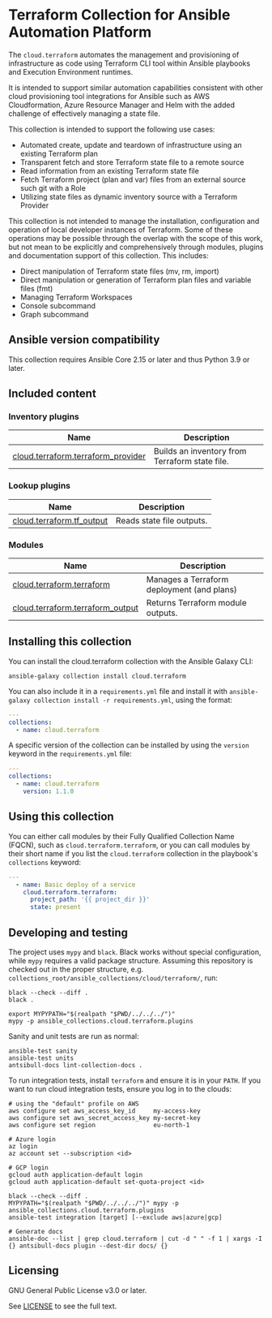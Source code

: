 # Terraform Collection for Ansible Automation Platform

The `cloud.terraform` automates the management and provisioning of infrastructure as code using Terraform CLI tool within Ansible playbooks and Execution Environment runtimes.

It is intended to support similar automation capabilities consistent with other cloud provisioning tool integrations for Ansible such as AWS Cloudformation, Azure Resource Manager and Helm with the added challenge of effectively managing a state file.

This collection is intended to support the following use cases:

* Automated create, update and teardown of infrastructure using an existing Terraform plan
* Transparent fetch and store Terraform state file to a remote source
* Read information from an existing Terraform state file
* Fetch Terraform project (plan and var) files from an external source such git with a Role
* Utilizing state files as dynamic inventory source with a Terraform Provider

This collection is not intended to manage the installation, configuration and operation of local developer instances of Terraform. Some of these operations may be possible through the overlap with the scope of this work, but not mean to be explicitly and comprehensively through modules, plugins and documentation support of this collection. This includes:

* Direct manipulation of Terraform state files (mv, rm, import)
* Direct manipulation or generation of Terraform plan files and variable files (fmt)
* Managing Terraform Workspaces
* Console subcommand
* Graph subcommand

## Ansible version compatibility

This collection requires Ansible Core 2.15 or later and thus Python 3.9 or later.

## Included content
<!--start collection content-->
### Inventory plugins
Name | Description
--- | ---
[cloud.terraform.terraform_provider](https://github.com/ansible-collections/cloud.terraform/blob/main/docs/cloud.terraform.terraform_provider_inventory.rst)|Builds an inventory from Terraform state file.

### Lookup plugins
Name | Description
--- | ---
[cloud.terraform.tf_output](https://github.com/ansible-collections/cloud.terraform/blob/main/docs/cloud.terraform.tf_output_lookup.rst)|Reads state file outputs.

### Modules
Name | Description
--- | ---
[cloud.terraform.terraform](https://github.com/ansible-collections/cloud.terraform/blob/main/docs/cloud.terraform.terraform_module.rst)|Manages a Terraform deployment (and plans)
[cloud.terraform.terraform_output](https://github.com/ansible-collections/cloud.terraform/blob/main/docs/cloud.terraform.terraform_output_module.rst)|Returns Terraform module outputs.

<!--end collection content-->

## Installing this collection

You can install the cloud.terraform collection with the Ansible Galaxy CLI:

    ansible-galaxy collection install cloud.terraform

You can also include it in a `requirements.yml` file and install it with `ansible-galaxy collection install -r requirements.yml`, using the format:

```yaml
---
collections:
  - name: cloud.terraform
```

A specific version of the collection can be installed by using the `version` keyword in the `requirements.yml` file:

```yaml
---
collections:
  - name: cloud.terraform
    version: 1.1.0
```

## Using this collection

You can either call modules by their Fully Qualified Collection Name (FQCN), such as `cloud.terraform.terraform`, or you can call modules by their short name if you list the `cloud.terraform` collection in the playbook's `collections` keyword:

```yaml
---
  - name: Basic deploy of a service
    cloud.terraform.terraform:
      project_path: '{{ project_dir }}'
      state: present
```

## Developing and testing

The project uses `mypy` and `black`.
Black works without special configuration, while `mypy` requires a valid package structure.
Assuming this repository is checked out in the proper structure,
e.g. `collections_root/ansible_collections/cloud/terraform/`, run:

```shell
black --check --diff .
black .

export MYPYPATH="$(realpath "$PWD/../../../")"
mypy -p ansible_collections.cloud.terraform.plugins
```

Sanity and unit tests are run as normal:

```shell
ansible-test sanity
ansible-test units
antsibull-docs lint-collection-docs .
```

To run integration tests, install `terraform` and ensure it is in your `PATH`.
If you want to run cloud integration tests, ensure you log in to the clouds:

```shell
# using the "default" profile on AWS
aws configure set aws_access_key_id     my-access-key
aws configure set aws_secret_access_key my-secret-key
aws configure set region                eu-north-1

# Azure login
az login
az account set --subscription <id>

# GCP login
gcloud auth application-default login
gcloud auth application-default set-quota-project <id>

black --check --diff .
MYPYPATH="$(realpath "$PWD/../../../")" mypy -p ansible_collections.cloud.terraform.plugins
ansible-test integration [target] [--exclude aws|azure|gcp]

# Generate docs
ansible-doc --list | grep cloud.terraform | cut -d " " -f 1 | xargs -I {} antsibull-docs plugin --dest-dir docs/ {}
```

## Licensing

GNU General Public License v3.0 or later.

See [LICENSE](https://github.com/ansible-collections/cloud.terraform/blob/main/LICENSE) to see the full text.
